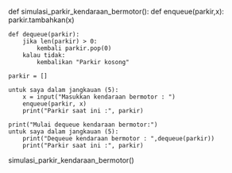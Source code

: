 def simulasi_parkir_kendaraan_bermotor():
    def enqueue(parkir,x):
        parkir.tambahkan(x)
    
    def dequeue(parkir):
        jika len(parkir) > 0:
            kembali parkir.pop(0)
        kalau tidak:
            kembalikan "Parkir kosong"
    
    parkir = []

    untuk saya dalam jangkauan (5):
        x = input("Masukkan kendaraan bermotor : ")
        enqueue(parkir, x)
        print("Parkir saat ini :", parkir)
    
    print("Mulai dequeue kendaraan bermotor:")
    untuk saya dalam jangkauan (5):
        print("Dequeue kendaraan bermotor : ",dequeue(parkir))
        print("Parkir saat ini :", parkir)

simulasi_parkir_kendaraan_bermotor()

